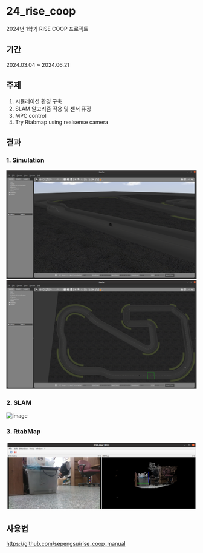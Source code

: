 # 24_rise_coop
2024년 1학기 RISE COOP 프로젝트

## 기간
2024.03.04 ~ 2024.06.21

## 주제
1. 시뮬레이션 환경 구축
2. SLAM 알고리즘 적용 및 센서 퓨징
3. MPC control
4. Try Rtabmap using realsense camera

## 결과
### 1. Simulation 
![alt text](<image/Screenshot from 2024-07-05 01-12-30.png>)
![alt text](<image/Screenshot from 2024-07-05 01-12-42.png>)

### 2. SLAM 
![image](https://github.com/sepengsu/24_rise_coop/assets/111292354/ff808c6a-e038-4d9c-9a2a-e9d092f58a38)

### 3. RtabMap
![alt text](<image/Screenshot from 2024-07-03 13-14-49.png>)

## 사용법 
https://github.com/sepengsu/rise_coop_manual

